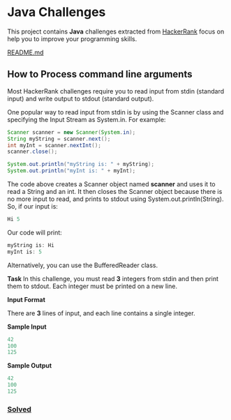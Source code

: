 # Java Challenges

This project contains **Java** challenges extracted from [HackerRank](https://www.hackerrank.com/domains/java) focus on help you to improve your programming skills.

[README.md](../../README.md#how-to-process-command-line-arguments)

## How to Process command line arguments

Most HackerRank challenges require you to read input from stdin (standard input) and write output to stdout (standard output).

One popular way to read input from stdin is by using the Scanner class and specifying the Input Stream as System.in. For example:

````java
Scanner scanner = new Scanner(System.in);
String myString = scanner.next();
int myInt = scanner.nextInt();
scanner.close();

System.out.println("myString is: " + myString);
System.out.println("myInt is: " + myInt);
````
The code above creates a Scanner object named **scanner** and uses it to read a String and an int. It then closes the Scanner object because there is no more input to read, and prints to stdout using System.out.println(String). So, if our input is:
````java
Hi 5
````
Our code will print:
````java
myString is: Hi
myInt is: 5
````
Alternatively, you can use the BufferedReader class.

**Task**
In this challenge, you must read **3** integers from stdin and then print them to stdout. Each integer must be printed on a new line. 

**Input Format**

There are **3** lines of input, and each line contains a single integer.

**Sample Input**
````java
42
100
125
````
**Sample Output**
````java
42
100
125
````

### [Solved](../../src/main/java/com/prottonne/challenges/StdInOut.java)
